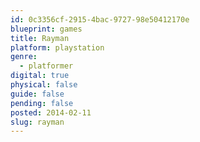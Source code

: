 ```yaml
---
id: 0c3356cf-2915-4bac-9727-98e50412170e
blueprint: games
title: Rayman
platform: playstation
genre:
  - platformer
digital: true
physical: false
guide: false
pending: false
posted: 2014-02-11
slug: rayman
---
```

